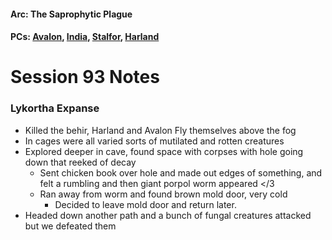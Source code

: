 #### Arc: The Saprophytic Plague
#### PCs: [Avalon](PCs/Current/Avalon.md), [India](PCs/Current/India.md), [Stalfor](PCs/Current/Stalfor.md), [Harland](PCs/Current/Harland.md)

# Session 93 Notes
### Lykortha Expanse
- Killed the behir, Harland and Avalon Fly themselves above the fog
- In cages were all varied sorts of mutilated and rotten creatures
- Explored deeper in cave, found space with corpses with hole going down that reeked of decay
	- Sent chicken book over hole and made out edges of something, and felt a rumbling and then giant porpol worm appeared </3
	- Ran away from worm and found brown mold door, very cold
		- Decided to leave mold door and return later.
- Headed down another path and a bunch of fungal creatures attacked but we defeated them